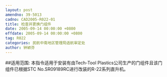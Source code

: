 ```yaml
---
layout: post
amendno: 39-5013
cadno: CAD2005-R022-01
title: 检查并更换门组件
date: 2005-09-14 00:00:00 +0800
effdate: 2005-09-14 00:00:00 +0800
tag: R022
categories: 民航中南地区管理局适航审定处
author: 钟颖芬
---
```


##适用范围:
本指令适用于安装有由Tech-Tool Plastics公司生产的门组件且该门组件已根据STC No.SR09189RC进行改装的R-22系列直升机。


